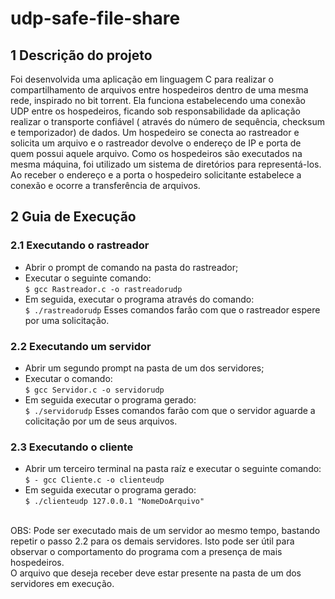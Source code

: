 # udp-safe-file-share

## 1 Descrição do projeto

Foi desenvolvida uma aplicação em linguagem C para realizar o compartilhamento de arquivos entre hospedeiros dentro de uma mesma rede, inspirado no bit torrent. Ela funciona estabelecendo uma conexão UDP entre os hospedeiros, ficando sob responsabilidade da aplicação realizar o transporte confiável ( através do número de sequência, checksum e temporizador) de dados. Um hospedeiro se conecta ao rastreador e solicita um arquivo e o rastreador devolve o endereço de IP e porta de quem possui aquele arquivo. Como os hospedeiros são executados na mesma máquina, foi utilizado um sistema de diretórios para representá-los. Ao receber o endereço e a porta o hospedeiro solicitante estabelece a conexão e ocorre a transferência de arquivos.

## 2 Guia de Execução

### 2.1 Executando o rastreador

* Abrir o prompt de comando na pasta do rastreador;
* Executar o seguinte comando: </br>
`
$ gcc Rastreador.c -o rastreadorudp
`
* Em seguida, executar o programa através do comando: </br>
`
$ ./rastreadorudp
`
Esses comandos farão com que o rastreador espere por uma solicitação. </br>


### 2.2 Executando um servidor

* Abrir um segundo prompt na pasta de um dos servidores; </br>
* Executar o comando: </br>
`
$ gcc Servidor.c -o servidorudp
`
* Em seguida executar o programa gerado: </br>
`
$ ./servidorudp
`
Esses comandos farão com que o servidor aguarde a colicitação por um de seus arquivos.

### 2.3 Executando o cliente

* Abrir um terceiro terminal na pasta raíz e executar o seguinte comando: </br>
`
$ - gcc Cliente.c -o clienteudp 
`
* Em seguida executar o programa gerado: </br>
`
$ ./clienteudp 127.0.0.1 "NomeDoArquivo"
`
</br>
OBS: Pode ser executado mais de um servidor ao mesmo tempo, bastando repetir o passo 2.2 para os demais servidores. Isto pode ser útil para observar o comportamento do programa com a presença de mais hospedeiros. </br>
O arquivo que deseja receber deve estar presente na pasta de um dos servidores em execução.

